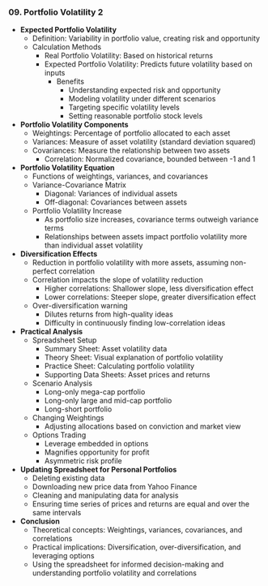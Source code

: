 ### 09. Portfolio Volatility 2
- **Expected Portfolio Volatility**
    - Definition: Variability in portfolio value, creating risk and opportunity
    - Calculation Methods
        - Real Portfolio Volatility: Based on historical returns
        - Expected Portfolio Volatility: Predicts future volatility based on inputs
            - Benefits
                - Understanding expected risk and opportunity
                - Modeling volatility under different scenarios
                - Targeting specific volatility levels
                - Setting reasonable portfolio stock levels
- **Portfolio Volatility Components**
    - Weightings: Percentage of portfolio allocated to each asset
    - Variances: Measure of asset volatility (standard deviation squared)
    - Covariances: Measure the relationship between two assets
        - Correlation: Normalized covariance, bounded between -1 and 1
- **Portfolio Volatility Equation**
    - Functions of weightings, variances, and covariances
    - Variance-Covariance Matrix
        - Diagonal: Variances of individual assets
        - Off-diagonal: Covariances between assets
    - Portfolio Volatility Increase
        - As portfolio size increases, covariance terms outweigh variance terms
        - Relationships between assets impact portfolio volatility more than individual asset volatility
- **Diversification Effects**
    - Reduction in portfolio volatility with more assets, assuming non-perfect correlation
    - Correlation impacts the slope of volatility reduction
        - Higher correlations: Shallower slope, less diversification effect
        - Lower correlations: Steeper slope, greater diversification effect
    - Over-diversification warning
        - Dilutes returns from high-quality ideas
        - Difficulty in continuously finding low-correlation ideas
- **Practical Analysis**
    - Spreadsheet Setup
        - Summary Sheet: Asset volatility data
        - Theory Sheet: Visual explanation of portfolio volatility
        - Practice Sheet: Calculating portfolio volatility
        - Supporting Data Sheets: Asset prices and returns
    - Scenario Analysis
        - Long-only mega-cap portfolio
        - Long-only large and mid-cap portfolio
        - Long-short portfolio
    - Changing Weightings
        - Adjusting allocations based on conviction and market view
    - Options Trading
        - Leverage embedded in options
        - Magnifies opportunity for profit
        - Asymmetric risk profile
- **Updating Spreadsheet for Personal Portfolios**
    - Deleting existing data
    - Downloading new price data from Yahoo Finance
    - Cleaning and manipulating data for analysis
    - Ensuring time series of prices and returns are equal and over the same intervals
- **Conclusion**
    - Theoretical concepts: Weightings, variances, covariances, and correlations
    - Practical implications: Diversification, over-diversification, and leveraging options
    - Using the spreadsheet for informed decision-making and understanding portfolio volatility and correlations
